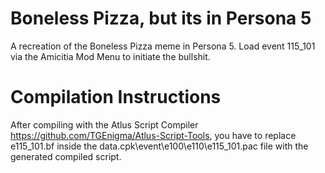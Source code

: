 # Boneless Pizza, but its in Persona 5
A recreation of the Boneless Pizza meme in Persona 5. Load event 115_101 via the Amicitia Mod Menu to initiate the bullshit.
# Compilation Instructions
After compiling with the Atlus Script Compiler https://github.com/TGEnigma/Atlus-Script-Tools, you have to replace e115_101.bf inside the data.cpk\event\e100\e110\e115_101.pac file with the generated compiled script.
